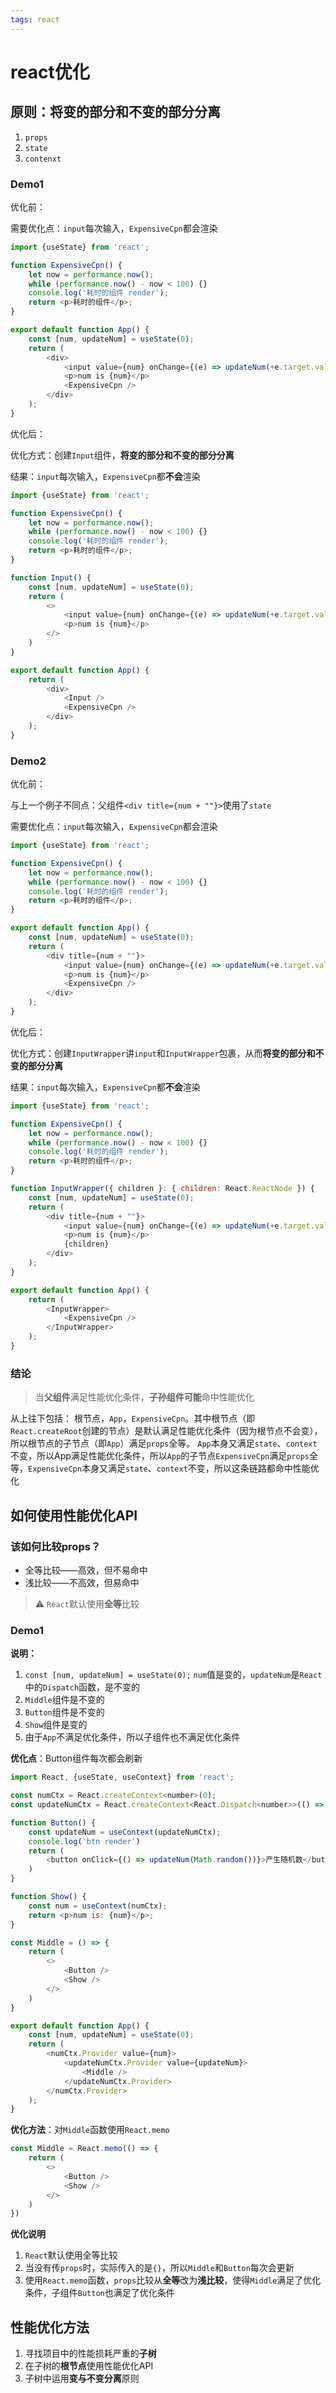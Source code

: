 ```yaml
---
tags: react
---
```


# react优化

## 原则：将变的部分和不变的部分分离

1. `props`
2. `state`
3. `contenxt`

### Demo1

优化前：

需要优化点：`input`每次输入，`ExpensiveCpn`都会渲染

```javascript
import {useState} from 'react';

function ExpensiveCpn() {
	let now = performance.now();
	while (performance.now() - now < 100) {}
	console.log('耗时的组件 render');
	return <p>耗时的组件</p>;
}

export default function App() {
	const [num, updateNum] = useState(0);
	return (
		<div>
			<input value={num} onChange={(e) => updateNum(+e.target.value)} />
			<p>num is {num}</p>
			<ExpensiveCpn />
		</div>
	);
}
```

优化后：

优化方式：创建`Input`组件，**将变的部分和不变的部分分离**

结果：`input`每次输入，`ExpensiveCpn`都**不会**渲染

```javascript
import {useState} from 'react';

function ExpensiveCpn() {
	let now = performance.now();
	while (performance.now() - now < 100) {}
	console.log('耗时的组件 render');
	return <p>耗时的组件</p>;
}

function Input() {
	const [num, updateNum] = useState(0);
	return (
		<>
			<input value={num} onChange={(e) => updateNum(+e.target.value)} />
			<p>num is {num}</p>
		</>
	)
}

export default function App() {
	return (
		<div>
			<Input />
			<ExpensiveCpn />
		</div>
	);
}
```

### Demo2

优化前：

与上一个例子不同点：父组件`<div title={num + ""}>`使用了`state`

需要优化点：`input`每次输入，`ExpensiveCpn`都会渲染

```javascript
import {useState} from 'react';

function ExpensiveCpn() {
	let now = performance.now();
	while (performance.now() - now < 100) {}
	console.log('耗时的组件 render');
	return <p>耗时的组件</p>;
}

export default function App() {
	const [num, updateNum] = useState(0);
	return (
		<div title={num + ""}>
			<input value={num} onChange={(e) => updateNum(+e.target.value)} />
			<p>num is {num}</p>
			<ExpensiveCpn />
		</div>
	);
}
```

优化后：

优化方式：创建`InputWrapper`讲`input`和`InputWrapper`包裹，从而**将变的部分和不变的部分分离**

结果：`input`每次输入，`ExpensiveCpn`都**不会**渲染

```javascript
import {useState} from 'react';

function ExpensiveCpn() {
	let now = performance.now();
	while (performance.now() - now < 100) {}
	console.log('耗时的组件 render');
	return <p>耗时的组件</p>;
}

function InputWrapper({ children }: { children: React.ReactNode }) {
	const [num, updateNum] = useState(0);
	return (
		<div title={num + ""}>
			<input value={num} onChange={(e) => updateNum(+e.target.value)} />
			<p>num is {num}</p>
			{children}
		</div>
	);
}

export default function App() {
	return (
		<InputWrapper>
			<ExpensiveCpn />
		</InputWrapper>
	);
}
```

### 结论

> 当**父组件**满足性能优化条件，**子孙组件可能**命中性能优化

从上往下包括： 根节点，`App`，`ExpensiveCpn`。其中根节点（即`React.createRoot`创建的节点）是默认满足性能优化条件（因为根节点不会变），所以根节点的子节点（即`App`）满足`props`全等。 `App`本身又满足`state`、`context`不变，所以App满足性能优化条件，所以`App`的子节点`ExpensiveCpn`满足`props`全等，`ExpensiveCpn`本身又满足`state`、`context`不变，所以这条链路都命中性能优化

## 如何使用性能优化API

### 该如何比较props？

* 全等比较——高效，但不易命中
* 浅比较——不高效，但易命中

> ⚠️ `React`默认使用**全等**比较

### Demo1

**说明：**

1. `const [num, updateNum] = useState(0);` `num`值是变的，`updateNum`是`React`中的`Dispatch`函数，是不变的
2. `Middle`组件是不变的
3. `Button`组件是不变的
4. `Show`组件是变的
5. 由于`App`不满足优化条件，所以子组件也不满足优化条件

**优化点**：Button组件每次都会刷新

```javascript
import React, {useState, useContext} from 'react';

const numCtx = React.createContext<number>(0);
const updateNumCtx = React.createContext<React.Dispatch<number>>(() => {});

function Button() {
	const updateNum = useContext(updateNumCtx);
	console.log('btn render')
	return (
		<button onClick={() => updateNum(Math.random())}>产生随机数</button>
	)
}

function Show() {
	const num = useContext(numCtx);
	return <p>num is: {num}</p>;
}

const Middle = () => {
	return (
		<>
			<Button />
			<Show />
		</>
	)
}

export default function App() {
	const [num, updateNum] = useState(0);
	return (
		<numCtx.Provider value={num}>
			<updateNumCtx.Provider value={updateNum}>
				<Middle />
			</updateNumCtx.Provider>
		</numCtx.Provider>
	);
}
```

**优化方法**：对`Middle`函数使用`React.memo`

```javascript
const Middle = React.memo(() => {
	return (
		<>
			<Button />
			<Show />
		</>
	)
})
```

**优化说明**

1. `React`默认使用全等比较
2. 当没有传`props`时，实际传入的是`{}`，所以`Middle`和`Button`每次会更新
3. 使用`React.memo`函数，`props`比较从**全等**改为**浅比较**，使得`Middle`满足了优化条件，子组件`Button`也满足了优化条件

## 性能优化方法

1. 寻找项目中的性能损耗严重的**子树**
2. 在子树的**根节点**使用性能优化API
3. 子树中运用**变与不变分离**原则